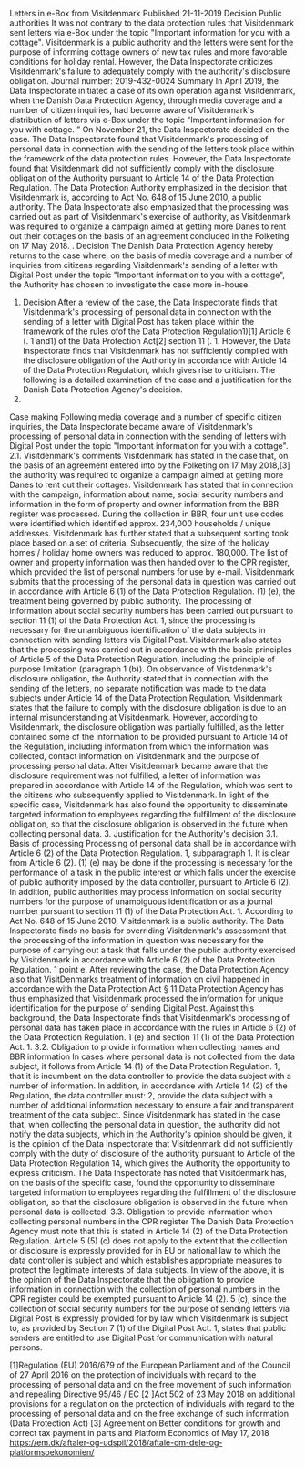 Letters in e-Box from Visitdenmark
Published 21-11-2019
Decision Public authorities
It was not contrary to the data protection rules that Visitdenmark sent letters via e-Box under the topic "Important information for you with a cottage". Visitdenmark is a public authority and the letters were sent for the purpose of informing cottage owners of new tax rules and more favorable conditions for holiday rental. However, the Data Inspectorate criticizes Visitdenmark's failure to adequately comply with the authority's disclosure obligation.
Journal number: 2019-432-0024
Summary
In April 2019, the Data Inspectorate initiated a case of its own operation against Visitdenmark, when the Danish Data Protection Agency, through media coverage and a number of citizen inquiries, had become aware of Visitdenmark's distribution of letters via e-Box under the topic "Important information for you with cottage. ”
On November 21, the Data Inspectorate decided on the case. The Data Inspectorate found that Visitdenmark's processing of personal data in connection with the sending of the letters took place within the framework of the data protection rules.
However, the Data Inspectorate found that Visitdenmark did not sufficiently comply with the disclosure obligation of the Authority pursuant to Article 14 of the
Data Protection Regulation. The Data Protection Authority emphasized in the decision that Visitdenmark is, according to Act No. 648 of 15 June 2010, a public authority. The Data Inspectorate also emphasized that the processing was carried out as part of Visitdenmark's exercise of authority, as Visitdenmark was required to organize a campaign aimed at getting more Danes to rent out their cottages on the basis of an agreement concluded in the Folketing on 17 May 2018. .
Decision The Danish
Data Protection Agency hereby returns to the case where, on the basis of media coverage and a number of inquiries from citizens regarding Visitdenmark's sending of a letter with Digital Post under the topic "Important information to you with a cottage", the Authority has chosen to investigate the case more in-house.
1. Decision
After a review of the case, the Data Inspectorate finds that Visitdenmark's processing of personal data in connection with the sending of a letter with Digital Post has taken place within the framework of the rules ofof the Data Protection Regulation1)\[1\] Article 6 (. 1 and1) of the Data Protection Act\[2\] section 11 (. 1.
However, the Data Inspectorate finds that Visitdenmark has not sufficiently complied with the disclosure obligation of the Authority in accordance with Article 14 of the Data Protection Regulation, which gives rise to criticism.
The following is a detailed examination of the case and a justification for the Danish Data Protection Agency's decision.
2.
Case making Following media coverage and a number of specific citizen inquiries, the Data Inspectorate became aware of Visitdenmark's processing of personal data in connection with the sending of letters with Digital Post under the topic "Important information for you with a cottage".
2.1. Visitdenmark's comments
Visitdenmark has stated in the case that, on the basis of an agreement entered into by the Folketing on 17 May 2018,\[3\] the authority was required to organize a campaign aimed at getting more Danes to rent out their cottages.
Visitdenmark has stated that in connection with the campaign, information about name, social security numbers and information in the form of property and owner information from the BBR register was processed. During the collection in BBR, four unit use codes were identified which identified approx. 234,000 households / unique addresses. Visitdenmark has further stated that a subsequent sorting took place based on a set of criteria. Subsequently, the size of the holiday homes / holiday home owners was reduced to approx. 180,000.
The list of owner and property information was then handed over to the CPR register, which provided the list of personal numbers for use by e-mail.
Visitdenmark submits that the processing of the personal data in question was carried out in accordance with Article 6 (1) of the Data Protection Regulation. (1) (e), the treatment being governed by public authority. The processing of information about social security numbers has been carried out pursuant to section 11 (1) of the Data Protection Act. 1, since the processing is necessary for the unambiguous identification of the data subjects in connection with sending letters via Digital Post.
Visitdenmark also states that the processing was carried out in accordance with the basic principles of Article 5 of the Data Protection Regulation, including the principle of purpose limitation (paragraph 1 (b)).
On observance of Visitdenmark's disclosure obligation, the Authority stated that in connection with the sending of the letters, no separate notification was made to the data subjects under Article 14 of the Data Protection Regulation. Visitdenmark states that the failure to comply with the disclosure obligation is due to an internal misunderstanding at Visitdenmark.
However, according to Visitdenmark, the disclosure obligation was partially fulfilled, as the letter contained some of the information to be provided pursuant to Article 14 of the Regulation, including information from which the information was collected, contact information on Visitdenmark and the purpose of processing personal data.
After Visitdenmark became aware that the disclosure requirement was not fulfilled, a letter of information was prepared in accordance with Article 14 of the Regulation, which was sent to the citizens who subsequently applied to Visitdenmark.
In light of the specific case, Visitdenmark has also found the opportunity to disseminate targeted information to employees regarding the fulfillment of the disclosure obligation, so that the disclosure obligation is observed in the future when collecting personal data.
3. Justification for the Authority's decision
3.1. Basis of processing
Processing of personal data shall be in accordance with Article 6 (2) of the Data Protection Regulation. 1, subparagraph 1. It is clear from Article 6 (2). (1) (e) may be done if the processing is necessary for the performance of a task in the public interest or which falls under the exercise of public authority imposed by the data controller, pursuant to Article 6 (2). In addition,
public authorities may process information on social security numbers for the purpose of unambiguous identification or as a journal number pursuant to section 11 (1) of the Data Protection Act. 1.
According to Act No. 648 of 15 June 2010, Visitdenmark is a public authority.
The Data Inspectorate finds no basis for overriding Visitdenmark's assessment that the processing of the information in question was necessary for the purpose of carrying out a task that falls under the public authority exercised by Visitdenmark in accordance with Article 6 (2) of the Data Protection Regulation. 1 point e. 
After reviewing the case, the Data Protection Agency also that VisitDenmarks treatment of information on civil happened in accordance with the Data Protection Act § 11
Data Protection Agency has thus emphasized that Visitdenmark processed the information for unique identification for the purpose of sending Digital Post.
Against this background, the Data Inspectorate finds that Visitdenmark's processing of personal data has taken place in accordance with the rules in Article 6 (2) of the Data Protection Regulation. 1 (e) and section 11 (1) of the Data Protection Act. 1.
3.2. Obligation to provide information when collecting names and BBR information
In cases where personal data is not collected from the data subject, it follows from Article 14 (1) of the Data Protection Regulation. 1, that it is incumbent on the data controller to provide the data subject with a number of information.
In addition, in accordance with Article 14 (2) of the Regulation, the data controller must: 2, provide the data subject with a number of additional information necessary to ensure a fair and transparent treatment of the data subject.
Since Visitdenmark has stated in the case that, when collecting the personal data in question, the authority did not notify the data subjects, which in the Authority's opinion should be given, it is the opinion of the Data Inspectorate that Visitdenmark did not sufficiently comply with the duty of disclosure of the authority pursuant to Article of the Data Protection Regulation 14, which gives the Authority the opportunity to express criticism.
The Data Inspectorate has noted that Visitdenmark has, on the basis of the specific case, found the opportunity to disseminate targeted information to employees regarding the fulfillment of the disclosure obligation, so that the disclosure obligation is observed in the future when personal data is collected.
3.3. Obligation to provide information when collecting personal numbers in the CPR register The Danish
Data Protection Agency must note that this is stated in Article 14 (2) of the Data Protection Regulation. Article 5 (5) (c) does not apply to the extent that the collection or disclosure is expressly provided for in EU or national law to which the data controller is subject and which establishes appropriate measures to protect the legitimate interests of data subjects.
In view of the above, it is the opinion of the Data Inspectorate that the obligation to provide information in connection with the collection of personal numbers in the CPR register could be exempted pursuant to Article 14 (2). 5 (c), since the collection of social security numbers for the purpose of sending letters via Digital Post is expressly provided for by law which Visitdenmark is subject to, as provided by Section 7 (1) of the Digital Post Act. 1, states that public senders are entitled to use Digital Post for communication with natural persons.
 
\[1\]Regulation (EU) 2016/679 of the European Parliament and of the Council of 27 April 2016 on the protection of individuals with regard to the processing of personal data and on the free movement of such information and repealing Directive 95/46 / EC
\[2 \]Act 502 of 23 May 2018 on additional provisions for a regulation on the protection of individuals with regard to the processing of personal data and on the free exchange of such information (Data Protection Act)
\[3\] Agreement on Better conditions for growth and correct tax payment in parts and Platform Economics of May 17, 2018 https://em.dk/aftaler-og-udspil/2018/aftale-om-dele-og-platformsoekonomien/
